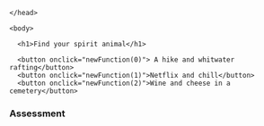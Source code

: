 <!DOCTYPE html>
<html>

<head>
    <meta charset='utf-8'>


    </head>

    <body>

      <h1>Find your spirit animal</h1>

      <button onclick="newFunction(0)"> A hike and whitwater rafting</button>
      <button onclick="newFunction(1)">Netflix and chill</button>
      <button onclick="newFunction(2)">Wine and cheese in a cemetery</button>

<div>

<h3> Assessment</h3>
<p id="answer"></p>

</div>

<script>
  function newFunction(param1){
      textValue = param1;
      var alertText = ['hike', 'netflix', 'wine']
      alert(textValue);
      console.log('testing');
      document.getElementbyId("answer").innerHTML= "some text here";
}

</script>


</body>

</html>
